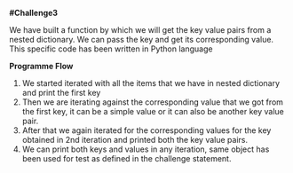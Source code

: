 **#Challenge3**

We have built a function by which we will get the key value pairs from a nested dictionary. We can pass the key and get its corresponding value. This specific code has been written in Python language

**Programme Flow**

1. We started iterated with all the items that we have in nested dictionary and print the first key
2. Then we are iterating against the corresponding value that we got from the first key, it can be a simple value or it can also be another key value pair.
3. After that we again iterated for the corresponding values for the key obtained in 2nd iteration and printed both the key value pairs.
4. We can print both keys and values in any iteration, same object has been used for test as defined in the challenge statement.
